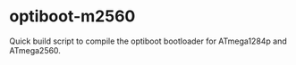 # optiboot-m2560
Quick build script to compile the optiboot bootloader for ATmega1284p and ATmega2560.